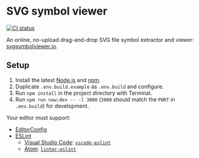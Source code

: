 # SVG symbol viewer

[![CI status](https://github.com/jaydenseric/svg-symbol-viewer/workflows/CI/badge.svg)](https://github.com/jaydenseric/svg-symbol-viewer/actions)

An online, no-upload drag-and-drop SVG file symbol extractor and viewer: [svgsymbolviewer.io](https://svgsymbolviewer.io).

## Setup

1.  Install the latest [Node.js](https://nodejs.org) and [npm](https://npmjs.com).
2.  Duplicate `.env.build.example` as `.env.build` and configure.
3.  Run `npm install` in the project directory with Terminal.
4.  Run `npm run now:dev -- -l 3000` (`3000` should match the `PORT` in `.env.build`) for development.

Your editor must support:

- [EditorConfig](https://editorconfig.org)
- [ESLint](https://eslint.org)
  - [Visual Studio Code](https://code.visualstudio.com): [`vscode-eslint`](https://marketplace.visualstudio.com/items?itemName=dbaeumer.vscode-eslint)
  - [Atom](https://atom.io): [`linter-eslint`](https://atom.io/packages/linter-eslint)
